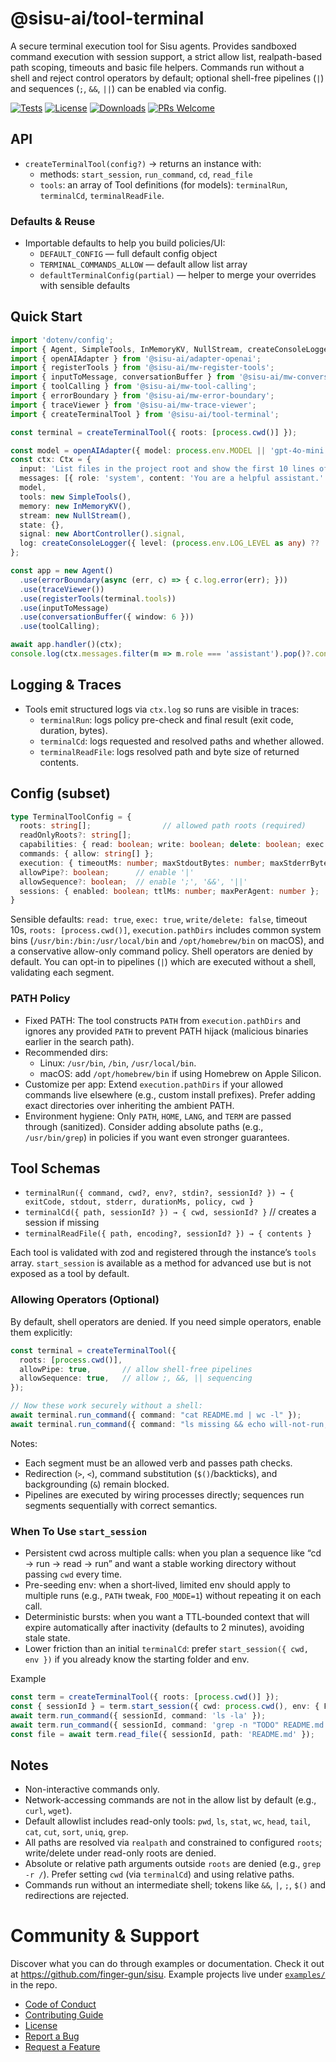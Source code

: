 # @sisu-ai/tool-terminal

A secure terminal execution tool for Sisu agents. Provides sandboxed command execution with session support, a strict allow list, realpath-based path scoping, timeouts and basic file helpers. Commands run without a shell and reject control operators by default; optional shell-free pipelines (`|`) and sequences (`;`, `&&`, `||`) can be enabled via config.

[![Tests](https://github.com/finger-gun/sisu/actions/workflows/tests.yml/badge.svg?branch=main)](https://github.com/finger-gun/sisu/actions/workflows/tests.yml)
[![License](https://img.shields.io/badge/license-Apache--2.0-blue)](https://github.com/finger-gun/sisu/blob/main/LICENSE)
[![Downloads](https://img.shields.io/npm/dm/%40sisu-ai%2Ftool-terminal)](https://www.npmjs.com/package/@sisu-ai/tool-terminal)
[![PRs Welcome](https://img.shields.io/badge/PRs-welcome-brightgreen.svg)](https://github.com/finger-gun/sisu/blob/main/CONTRIBUTING.md)

## API

- `createTerminalTool(config?)` → returns an instance with:
  - methods: `start_session`, `run_command`, `cd`, `read_file`
  - `tools`: an array of Tool definitions (for models): `terminalRun`, `terminalCd`, `terminalReadFile`.

### Defaults & Reuse
- Importable defaults to help you build policies/UI:
  - `DEFAULT_CONFIG` — full default config object
  - `TERMINAL_COMMANDS_ALLOW` — default allow list array
  - `defaultTerminalConfig(partial)` — helper to merge your overrides with sensible defaults

## Quick Start

```ts
import 'dotenv/config';
import { Agent, SimpleTools, InMemoryKV, NullStream, createConsoleLogger, type Ctx } from '@sisu-ai/core';
import { openAIAdapter } from '@sisu-ai/adapter-openai';
import { registerTools } from '@sisu-ai/mw-register-tools';
import { inputToMessage, conversationBuffer } from '@sisu-ai/mw-conversation-buffer';
import { toolCalling } from '@sisu-ai/mw-tool-calling';
import { errorBoundary } from '@sisu-ai/mw-error-boundary';
import { traceViewer } from '@sisu-ai/mw-trace-viewer';
import { createTerminalTool } from '@sisu-ai/tool-terminal';

const terminal = createTerminalTool({ roots: [process.cwd()] });

const model = openAIAdapter({ model: process.env.MODEL || 'gpt-4o-mini' });
const ctx: Ctx = {
  input: 'List files in the project root and show the first 10 lines of README.md.',
  messages: [{ role: 'system', content: 'You are a helpful assistant.' }],
  model,
  tools: new SimpleTools(),
  memory: new InMemoryKV(),
  stream: new NullStream(),
  state: {},
  signal: new AbortController().signal,
  log: createConsoleLogger({ level: (process.env.LOG_LEVEL as any) ?? 'info' }),
};

const app = new Agent()
  .use(errorBoundary(async (err, c) => { c.log.error(err); }))
  .use(traceViewer())
  .use(registerTools(terminal.tools))
  .use(inputToMessage)
  .use(conversationBuffer({ window: 6 }))
  .use(toolCalling);

await app.handler()(ctx);
console.log(ctx.messages.filter(m => m.role === 'assistant').pop()?.content);
```

## Logging & Traces
- Tools emit structured logs via `ctx.log` so runs are visible in traces:
  - `terminalRun`: logs policy pre-check and final result (exit code, duration, bytes).
  - `terminalCd`: logs requested and resolved paths and whether allowed.
  - `terminalReadFile`: logs resolved path and byte size of returned contents.

## Config (subset)

```ts
type TerminalToolConfig = {
  roots: string[];                // allowed path roots (required)
  readOnlyRoots?: string[];
  capabilities: { read: boolean; write: boolean; delete: boolean; exec: boolean };
  commands: { allow: string[] };
  execution: { timeoutMs: number; maxStdoutBytes: number; maxStderrBytes: number; pathDirs: string[] };
  allowPipe?: boolean;      // enable '|'
  allowSequence?: boolean;  // enable ';', '&&', '||'
  sessions: { enabled: boolean; ttlMs: number; maxPerAgent: number };
}
```

Sensible defaults: `read: true`, `exec: true`, `write/delete: false`, timeout 10s, `roots: [process.cwd()]`, `execution.pathDirs` includes common system bins (`/usr/bin:/bin:/usr/local/bin` and `/opt/homebrew/bin` on macOS), and a conservative allow-only command policy. Shell operators are denied by default. You can opt-in to pipelines (`|`) which are executed without a shell, validating each segment.

### PATH Policy
- Fixed PATH: The tool constructs `PATH` from `execution.pathDirs` and ignores any provided `PATH` to prevent PATH hijack (malicious binaries earlier in the search path).
- Recommended dirs:
  - Linux: `/usr/bin`, `/bin`, `/usr/local/bin`.
  - macOS: add `/opt/homebrew/bin` if using Homebrew on Apple Silicon.
- Customize per app: Extend `execution.pathDirs` if your allowed commands live elsewhere (e.g., custom install prefixes). Prefer adding exact directories over inheriting the ambient PATH.
- Environment hygiene: Only `PATH`, `HOME`, `LANG`, and `TERM` are passed through (sanitized). Consider adding absolute paths (e.g., `/usr/bin/grep`) in policies if you want even stronger guarantees.

## Tool Schemas

- `terminalRun({ command, cwd?, env?, stdin?, sessionId? }) → { exitCode, stdout, stderr, durationMs, policy, cwd }`
- `terminalCd({ path, sessionId? }) → { cwd, sessionId? }`  // creates a session if missing
- `terminalReadFile({ path, encoding?, sessionId? }) → { contents }`

Each tool is validated with zod and registered through the instance’s `tools` array. `start_session` is available as a method for advanced use but is not exposed as a tool by default.

### Allowing Operators (Optional)
By default, shell operators are denied. If you need simple operators, enable them explicitly:

```ts
const terminal = createTerminalTool({
  roots: [process.cwd()],
  allowPipe: true,       // allow shell-free pipelines
  allowSequence: true,   // allow ;, &&, || sequencing
});

// Now these work securely without a shell:
await terminal.run_command({ command: "cat README.md | wc -l" });
await terminal.run_command({ command: "ls missing && echo will-not-run; ls || echo ran-on-error" });
```

Notes:
- Each segment must be an allowed verb and passes path checks.
- Redirection (`>`, `<`), command substitution (`$()`/backticks), and backgrounding (`&`) remain blocked.
- Pipelines are executed by wiring processes directly; sequences run segments sequentially with correct semantics.

### When To Use `start_session`
- Persistent cwd across multiple calls: when you plan a sequence like “cd → run → read → run” and want a stable working directory without passing `cwd` every time.
- Pre-seeding env: when a short‑lived, limited env should apply to multiple runs (e.g., `PATH` tweak, `FOO_MODE=1`) without repeating it on each call.
- Deterministic bursts: when you want a TTL‑bounded context that will expire automatically after inactivity (defaults to 2 minutes), avoiding stale state.
- Lower friction than an initial `terminalCd`: prefer `start_session({ cwd, env })` if you already know the starting folder and env.

Example
```ts
const term = createTerminalTool({ roots: [process.cwd()] });
const { sessionId } = term.start_session({ cwd: process.cwd(), env: { FOO_MODE: '1' } });
await term.run_command({ sessionId, command: 'ls -la' });
await term.run_command({ sessionId, command: 'grep -n "TODO" README.md' });
const file = await term.read_file({ sessionId, path: 'README.md' });
```

## Notes

- Non-interactive commands only.
- Network-accessing commands are not in the allow list by default (e.g., `curl`, `wget`).
- Default allowlist includes read-only tools: `pwd`, `ls`, `stat`, `wc`, `head`, `tail`, `cat`, `cut`, `sort`, `uniq`, `grep`.
- All paths are resolved via `realpath` and constrained to configured `roots`; write/delete under read-only roots are denied.
- Absolute or relative path arguments outside `roots` are denied (e.g., `grep -r /`). Prefer setting `cwd` (via `terminalCd`) and using relative paths.
- Commands run without an intermediate shell; tokens like `&&`, `|`, `;`, `$()` and redirections are rejected.

# Community & Support

Discover what you can do through examples or documentation. Check it out at https://github.com/finger-gun/sisu. Example projects live under [`examples/`](https://github.com/finger-gun/sisu/tree/main/examples) in the repo.


- [Code of Conduct](https://github.com/finger-gun/sisu/blob/main/CODE_OF_CONDUCT.md)
- [Contributing Guide](https://github.com/finger-gun/sisu/blob/main/CONTRIBUTING.md)
- [License](https://github.com/finger-gun/sisu/blob/main/LICENSE)
- [Report a Bug](https://github.com/finger-gun/sisu/issues/new?template=bug_report.md)
- [Request a Feature](https://github.com/finger-gun/sisu/issues/new?template=feature_request.md)
